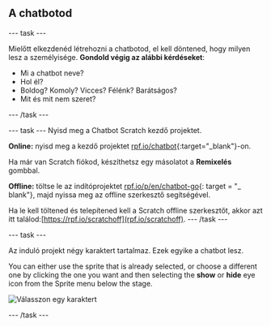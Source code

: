 ## A chatbotod

\--- task \---

Mielőtt elkezdenéd létrehozni a chatbotod, el kell döntened, hogy milyen lesz a személyisége. **Gondold végig az alábbi kérdéseket**:

+ Mi a chatbot neve?
+ Hol él?
+ Boldog? Komoly? Vicces? Félénk? Barátságos?
+ Mit és mit nem szeret?

\--- /task \---

\--- task \--- Nyisd meg a Chatbot Scratch kezdő projektet.

**Online:** nyisd meg a kezdő projektet [rpf.io/chatbot](http://rpf.io/chatbot-on){:target="_blank"}-on.

Ha már van Scratch fiókod, készíthetsz egy másolatot a **Remixelés** gombbal.

**Offline:** töltse le az indítóprojektet [rpf.io/p/en/chatbot-go](http://rpf.io/p/en/chatbot-go){: target = "_ blank"}, majd nyissa meg az offline szerkesztő segítségével.

Ha le kell töltened és telepítened kell a Scratch offline szerkesztőt, akkor azt itt találod:[https://rpf.io/scratchoff](rpf.io/scratchoff). \--- /task \---

\--- task \---

Az induló projekt négy karaktert tartalmaz. Ezek egyike a chatbot lesz.

You can either use the sprite that is already selected, or choose a different one by clicking the one you want and then selecting the **show** or **hide** eye icon from the Sprite menu below the stage.

![Válasszon egy karaktert](images/chatbot-characters.png)

\--- /task \---